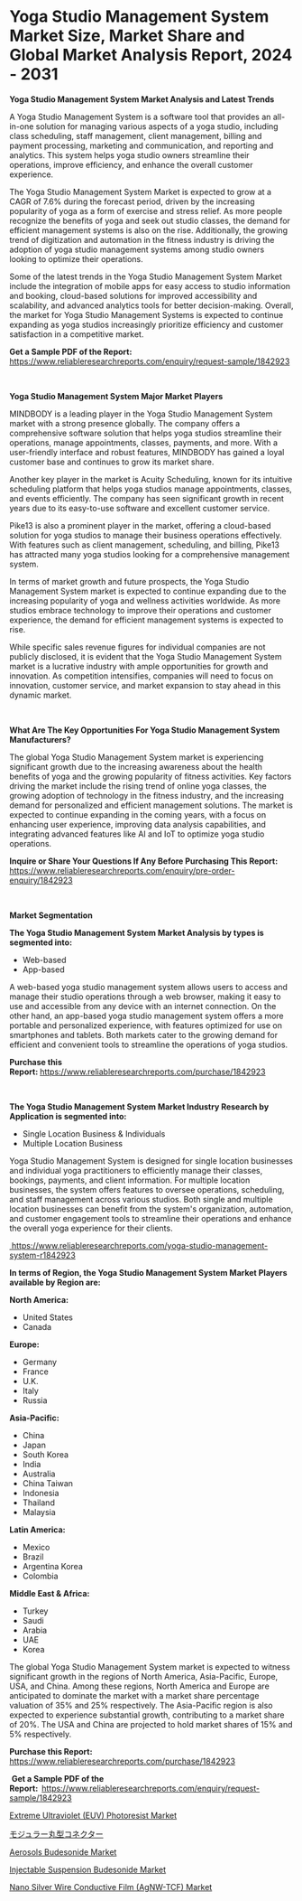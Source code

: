 <p><h1>Yoga Studio Management System Market Size, Market Share and Global Market Analysis Report, 2024 - 2031</h1></p><p><strong>Yoga Studio Management System Market Analysis and Latest Trends</strong></p>
<p><p>A Yoga Studio Management System is a software tool that provides an all-in-one solution for managing various aspects of a yoga studio, including class scheduling, staff management, client management, billing and payment processing, marketing and communication, and reporting and analytics. This system helps yoga studio owners streamline their operations, improve efficiency, and enhance the overall customer experience.</p><p>The Yoga Studio Management System Market is expected to grow at a CAGR of 7.6% during the forecast period, driven by the increasing popularity of yoga as a form of exercise and stress relief. As more people recognize the benefits of yoga and seek out studio classes, the demand for efficient management systems is also on the rise. Additionally, the growing trend of digitization and automation in the fitness industry is driving the adoption of yoga studio management systems among studio owners looking to optimize their operations.</p><p>Some of the latest trends in the Yoga Studio Management System Market include the integration of mobile apps for easy access to studio information and booking, cloud-based solutions for improved accessibility and scalability, and advanced analytics tools for better decision-making. Overall, the market for Yoga Studio Management Systems is expected to continue expanding as yoga studios increasingly prioritize efficiency and customer satisfaction in a competitive market.</p></p>
<p><strong>Get a Sample PDF of the Report:&nbsp;</strong> <a href="https://www.reliableresearchreports.com/enquiry/request-sample/1842923">https://www.reliableresearchreports.com/enquiry/request-sample/1842923</a></p>
<p>&nbsp;</p>
<p><strong>Yoga Studio Management System Major Market Players</strong></p>
<p><p>MINDBODY is a leading player in the Yoga Studio Management System market with a strong presence globally. The company offers a comprehensive software solution that helps yoga studios streamline their operations, manage appointments, classes, payments, and more. With a user-friendly interface and robust features, MINDBODY has gained a loyal customer base and continues to grow its market share.</p><p>Another key player in the market is Acuity Scheduling, known for its intuitive scheduling platform that helps yoga studios manage appointments, classes, and events efficiently. The company has seen significant growth in recent years due to its easy-to-use software and excellent customer service.</p><p>Pike13 is also a prominent player in the market, offering a cloud-based solution for yoga studios to manage their business operations effectively. With features such as client management, scheduling, and billing, Pike13 has attracted many yoga studios looking for a comprehensive management system.</p><p>In terms of market growth and future prospects, the Yoga Studio Management System market is expected to continue expanding due to the increasing popularity of yoga and wellness activities worldwide. As more studios embrace technology to improve their operations and customer experience, the demand for efficient management systems is expected to rise.</p><p>While specific sales revenue figures for individual companies are not publicly disclosed, it is evident that the Yoga Studio Management System market is a lucrative industry with ample opportunities for growth and innovation. As competition intensifies, companies will need to focus on innovation, customer service, and market expansion to stay ahead in this dynamic market.</p></p>
<p>&nbsp;</p>
<p><strong>What Are The Key Opportunities For Yoga Studio Management System Manufacturers?</strong></p>
<p><p>The global Yoga Studio Management System market is experiencing significant growth due to the increasing awareness about the health benefits of yoga and the growing popularity of fitness activities. Key factors driving the market include the rising trend of online yoga classes, the growing adoption of technology in the fitness industry, and the increasing demand for personalized and efficient management solutions. The market is expected to continue expanding in the coming years, with a focus on enhancing user experience, improving data analysis capabilities, and integrating advanced features like AI and IoT to optimize yoga studio operations.</p></p>
<p><strong>Inquire or Share Your Questions If Any Before Purchasing This Report:</strong> <a href="https://www.reliableresearchreports.com/enquiry/pre-order-enquiry/1842923">https://www.reliableresearchreports.com/enquiry/pre-order-enquiry/1842923</a></p>
<p>&nbsp;</p>
<p><strong>Market Segmentation</strong></p>
<p><strong>The Yoga Studio Management System Market Analysis by types is segmented into:</strong></p>
<p><ul><li>Web-based</li><li>App-based</li></ul></p>
<p><p>A web-based yoga studio management system allows users to access and manage their studio operations through a web browser, making it easy to use and accessible from any device with an internet connection. On the other hand, an app-based yoga studio management system offers a more portable and personalized experience, with features optimized for use on smartphones and tablets. Both markets cater to the growing demand for efficient and convenient tools to streamline the operations of yoga studios.</p></p>
<p><strong>Purchase this Report:&nbsp;</strong><a href="https://www.reliableresearchreports.com/purchase/1842923">https://www.reliableresearchreports.com/purchase/1842923</a></p>
<p>&nbsp;</p>
<p><strong>The Yoga Studio Management System Market Industry Research by Application is segmented into:</strong></p>
<p><ul><li>Single Location Business & Individuals</li><li>Multiple Location Business</li></ul></p>
<p><p>Yoga Studio Management System is designed for single location businesses and individual yoga practitioners to efficiently manage their classes, bookings, payments, and client information. For multiple location businesses, the system offers features to oversee operations, scheduling, and staff management across various studios. Both single and multiple location businesses can benefit from the system's organization, automation, and customer engagement tools to streamline their operations and enhance the overall yoga experience for their clients.</p></p>
<p><a href="https://www.reliableresearchreports.com/yoga-studio-management-system-r1842923">&nbsp;https://www.reliableresearchreports.com/yoga-studio-management-system-r1842923</a></p>
<p><strong>In terms of Region, the Yoga Studio Management System Market Players available by Region are:</strong></p>
<p>
    <p> <strong> North America: </strong>
        <ul>
            <li>United States</li>
            <li>Canada</li>
        </ul>
        </p> 
    <p> <strong> Europe: </strong>
        <ul>
            <li>Germany</li>
            <li>France</li>
            <li>U.K.</li>
            <li>Italy</li>
            <li>Russia</li>
        </ul>
        </p> 
    <p> <strong> Asia-Pacific: </strong>
        <ul>
            <li>China</li>
            <li>Japan</li>
            <li>South Korea</li>
            <li>India</li>
            <li>Australia</li>
            <li>China Taiwan</li>
            <li>Indonesia</li>
            <li>Thailand</li>
            <li>Malaysia</li>
        </ul>
        </p> 
    <p> <strong> Latin America: </strong>
        <ul>
            <li>Mexico</li>
            <li>Brazil</li>
            <li>Argentina Korea</li>
            <li>Colombia</li>
        </ul>
        </p> 
    <p> <strong> Middle East & Africa: </strong>
        <ul>
            <li>Turkey</li>
            <li>Saudi</li>
            <li>Arabia</li>
            <li>UAE</li>
            <li>Korea</li>
        </ul>
    </p>
    </p>
<p><p>The global Yoga Studio Management System market is expected to witness significant growth in the regions of North America, Asia-Pacific, Europe, USA, and China. Among these regions, North America and Europe are anticipated to dominate the market with a market share percentage valuation of 35% and 25% respectively. The Asia-Pacific region is also expected to experience substantial growth, contributing to a market share of 20%. The USA and China are projected to hold market shares of 15% and 5% respectively.</p></p>
<p><strong>Purchase this Report: </strong><a href="https://www.reliableresearchreports.com/purchase/1842923">https://www.reliableresearchreports.com/purchase/1842923</a></p>
<p>&nbsp;<strong>Get a Sample PDF of the Report:&nbsp;&nbsp;</strong><a href="https://www.reliableresearchreports.com/enquiry/request-sample/1842923">https://www.reliableresearchreports.com/enquiry/request-sample/1842923</a></p>
<p><strong></strong></p>
<p><p><a href="https://www.linkedin.com/pulse/extreme-ultraviolet-euv-photoresist-market-research-report-ypmoc?trackingId=93k%2BvpLcjKizQMEfu9B%2BOA%3D%3D">Extreme Ultraviolet (EUV) Photoresist Market</a></p><p><a href="https://github.com/AbigaleHuel/Market-Research-Report-List-1/blob/main/3284510122442.md">モジュラー丸型コネクター</a></p><p><a href="https://github.com/SheilaBruen2023/Market-Research-Report-List-2/blob/main/aerosols-budesonide-market.md">Aerosols Budesonide Market</a></p><p><a href="https://github.com/arionmp/Market-Research-Report-List-4/blob/main/injectable-suspension-budesonide-market.md">Injectable Suspension Budesonide Market</a></p><p><a href="https://www.linkedin.com/pulse/insights-nano-silver-wire-conductive-film-agnw-tcf-gllfc">Nano Silver Wire Conductive Film (AgNW-TCF) Market</a></p></p>